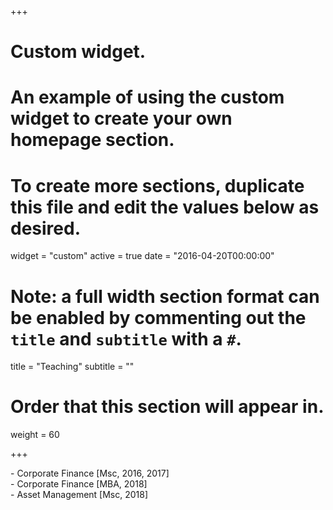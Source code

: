 +++
# Custom widget.
# An example of using the custom widget to create your own homepage section.
# To create more sections, duplicate this file and edit the values below as desired.
widget = "custom"
active = true
date = "2016-04-20T00:00:00"

# Note: a full width section format can be enabled by commenting out the `title` and `subtitle` with a `#`.
title = "Teaching"
subtitle = ""

# Order that this section will appear in.
weight = 60

+++


<DIV align="justify">
- Corporate Finance [Msc, 2016, 2017]<br />
- Corporate Finance [MBA, 2018]<br />
- Asset Management  [Msc, 2018]<br />
</DIV>

